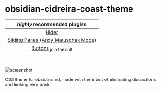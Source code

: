 # obsidian-cidreira-coast-theme

***highly*** recommended plugins|
:--------------------------------:|
[Hider](https://github.com/kepano/obsidian-hider)|
[Sliding Panes (Andy Matuschak Mode)](https://github.com/deathau/sliding-panes-obsidian)|
[Buttons](https://github.com/shabegom/buttons) <sub>join the cult</sub>|

<br>

![screenshot](https://user-images.githubusercontent.com/67032657/115099691-e88edc80-9f0d-11eb-8e20-ba428af2aaa1.jpg)


CSS theme for obsidian.md, made with the intent of eliminating distractions and looking very posh.
